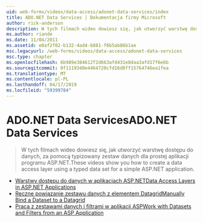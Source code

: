 ```yaml
---
uid: web-forms/videos/data-access/adonet-data-services/index
title: ADO.NET Data Services | Dokumentacja firmy Microsoft
author: rick-anderson
description: W tych filmach wideo dowiesz się, jak utworzyć warstwę dostępu do danych, za pomocą typizowany zestaw danych dla prostej aplikacji programu ASP.NET.
ms.author: riande
ms.date: 11/04/2011
ms.assetid: e0af2f02-b132-4ad4-b881-f6b5ab86b1ae
msc.legacyurl: /web-forms/videos/data-access/adonet-data-services
msc.type: chapter
ms.openlocfilehash: 6b989e384612f2d663afd431e8daa3afd17f6e6b
ms.sourcegitcommit: 0f1119340e4464720cfd16d0ff15764746ea1fea
ms.translationtype: MT
ms.contentlocale: pl-PL
ms.lasthandoff: 04/17/2019
ms.locfileid: "59399784"
---
```

# <a name="adonet-data-services"></a><span data-ttu-id="f6e1e-103">ADO.NET Data Services</span><span class="sxs-lookup"><span data-stu-id="f6e1e-103">ADO.NET Data Services</span></span>

> <span data-ttu-id="f6e1e-104">W tych filmach wideo dowiesz się, jak utworzyć warstwę dostępu do danych, za pomocą typizowany zestaw danych dla prostej aplikacji programu ASP.NET.</span><span class="sxs-lookup"><span data-stu-id="f6e1e-104">These videos show you how to create a data access layer using a typed data set for a simple ASP.NET application.</span></span>


- [<span data-ttu-id="f6e1e-105">Warstwy dostępu do danych w aplikacjach ASP.NET</span><span class="sxs-lookup"><span data-stu-id="f6e1e-105">Data Access Layers in ASP.NET Applications</span></span>](data-access-layers-in-aspnet-applications.md)
- [<span data-ttu-id="f6e1e-106">Ręczne powiązanie zestawu danych z elementem Datagrid</span><span class="sxs-lookup"><span data-stu-id="f6e1e-106">Manually Bind a Dataset to a Datagrid</span></span>](how-to-manually-bind-a-dataset-to-a-datagrid.md)
- [<span data-ttu-id="f6e1e-107">Praca z zestawami danych i filtrami w aplikacji ASP</span><span class="sxs-lookup"><span data-stu-id="f6e1e-107">Work with Datasets and Filters from an ASP Application</span></span>](how-to-work-with-datasets-and-filters-from-an-asp-application.md)
